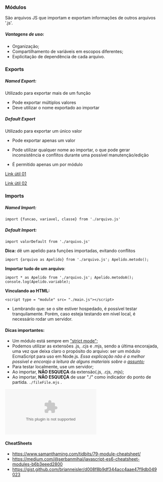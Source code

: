### Módulos

São arquivos JS que importam e exportam informações de outros arquivos '.js'.

##### Vantagens de uso: 

+ Organização;
+ Compartilhamento de variáveis em escopos diferentes;
+ Explicitação de dependência de cada arquivo.



### Exports

##### Named Export: 

Utilizado para exportar mais de um função 

+ Pode exportar múltiplos valores
+ Deve utilizar o nome exportado ao importar

##### Default Export

Utilizado para exportar um único valor 

+ Pode exportar apenas um valor

+ Pode utilizar qualquer nome ao importar, o que pode gerar inconsistência e conflitos durante uma possível manutenção/edição

+ É permitido apenas um por módulo


[Link útil 01](https://medium.com/@etherealm/named-export-vs-default-export-in-es6-affb483a0910)

[Link útil 02](https://medium.com/@timoxley/named-exports-as-the-default-export-api-670b1b554f65)





### Imports

##### Named Import:

`import {funcao, variavel, classe} from './arquivo.js'`

##### Default Import:

`import valorDefault from './arquivo.js' `



**Dica:** dê um apelido para funções importadas, evitando conflitos

`import {arquivo as Apelido} from './arquivo.js'; Apelido.metodo();`



**Importar tudo de um arquivo**:

`import * as Apelido from './arquivo.js'; Apelido.metodoA(); console.log(Apelido.variable); `



**Vinculando ao HTML:**

`<script type = "module" src= "./main.js"></script>`

- Lembrando que: se o site estiver hospedado, é possível testar tranquilamente. Porém, caso esteja testando em nível local, é necessário rodar um servidor.



#### Dicas importantes: 

+ Um módulo está sempre em ["strict mode"](https://developer.mozilla.org/en-US/docs/Web/JavaScript/Reference/Strict_mode);
+ Podemos utilizar as extensões .js, .cjs e .mjs, sendo a última encorajada, uma vez que deixa claro o propósito do arquivo: ser um módulo EcmaScript para uso em Node.js. *Essa explicação não é a melhor possível e encorajo a leitura de alguns materiais sobre o [assunto](https://blog.logrocket.com/commonjs-vs-es-modules-node-js/);*
+ Para testar localmente, use um servidor;
+ Ao importar, **NÃO ESQUEÇA** da extensão(.js, .cjs, .mjs);
+ Ao importar, **NÃO ESQUEÇA** de usar "./" como indicador do ponto de partida. `./fileFile.mjs` .

![](https://samanthaming.gumlet.io/tidbits/79-module-cheatsheet.jpg.gz?format=auto)





#### CheatSheets

+ https://www.samanthaming.com/tidbits/79-module-cheatsheet/
+ https://medium.com/@serbanmihai/javascript-es6-cheatsheet-modules-b6b3eeed2800
+ https://gist.github.com/brianneisler/d008f8b9df344acc4aae47f9db049023





